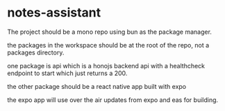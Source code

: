 # notes-assistant
The project should be a mono repo using bun as the package manager.

the packages in the workspace should be at the root of the repo, not a packages directory.

one package is api which is a honojs backend api with a healthcheck endpoint to start which just returns a 200.

the other package should be a react native app built with expo

the expo app will use over the air updates from expo and eas for building.